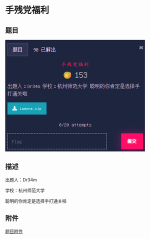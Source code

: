 # 手残党福利

## 题目

![题目](images/题目.png)

## 描述

出题人：Dr34m

学校：杭州师范大学

聪明的你肯定是选择手打通关啦

## 附件

[题目附件](files/iwanna.zip)
